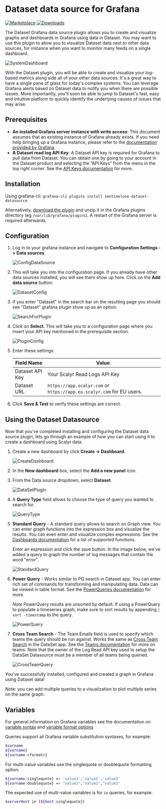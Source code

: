 # Dataset data source for Grafana

[![Marketplace](https://img.shields.io/badge/dynamic/json?logo=grafana&color=F47A20&label=marketplace&prefix=v&query=%24.items%5B%3F%28%40.slug%20%3D%3D%20%22sentinelone-dataset-datasource%22%29%5D.version&url=https%3A%2F%2Fgrafana.com%2Fapi%2Fplugins)](https://grafana.com/grafana/plugins/sentinelone-dataset-datasource)
[![Downloads](https://img.shields.io/badge/dynamic/json?logo=grafana&color=F47A20&label=downloads&query=%24.items%5B%3F%28%40.slug%20%3D%3D%20%22sentinelone-dataset-datasource%22%29%5D.downloads&url=https%3A%2F%2Fgrafana.com%2Fapi%2Fplugins)](https://grafana.com/grafana/plugins/sentinelone-dataset-datasource)

The Dataset Grafana data source plugin allows you to create and visualize graphs
and dashboards in Grafana using data in Dataset. You may want to use this plugin
to allow you to visualize Dataset data next to other data sources, for instance
when you want to monitor many feeds on a single dashboard.

![SystemDashboard](https://raw.githubusercontent.com/scalyr/scalyr-grafana-datasource-plugin/master/src/img/SystemDashboard.png)

With the Dataset plugin, you will be able to create and visualize your log-based
metrics along side all of your other data sources. It's a great way to have a
single pane of glass for today's complex systems. You can leverage Grafana
alerts based on Dataset data to notify you when there are possible issues. More
importantly, you'll soon be able to jump to Dataset's fast, easy and intuitive
platform to quickly identify the underlying causes of issues that may arise.

## Prerequisites

* **An installed Grafana server instance with write access**: This document
assumes that an existing instance of Grafana already exists. If you need help
bringing up a Grafana instance, please refer to the [documentation provided by
Grafana](https://grafana.com/docs/installation/).
* **A Dataset read log API Key**: A Dataset API key is required for Grafana to
pull data from Dataset. You can obtain one by going to your account in the
Dataset product and selecting the “API Keys” from the menu in the top right
corner. See the [API Keys documentation](https://app.scalyr.com/help/api#scalyr-api-keys) for more.

## Installation

Using grafana-cli: `grafana-cli plugins install sentinelone-dataset-datasource`

Alternatively, [download the plugin](https://github.com/scalyr/scalyr-grafana-datasource-plugin/releases/latest/) and unzip it in the Grafana plugins directory (eg `/var/lib/grafana/plugins`).  A restart of the Grafana server is required
afterwards.

## Configuration

1. Log in to your grafana instance and navigate to **Configuration Settings ->
   Data sources**.

    ![ConfigDataSource](https://raw.githubusercontent.com/scalyr/scalyr-grafana-datasource-plugin/master/src/img/ConfigDataSource.png)

2. This will take you into the configuration page. If you already have other
   data sources installed, you will see them show up here. Click on the **Add
   data source** button:

    ![DatasetConfig](https://raw.githubusercontent.com/scalyr/scalyr-grafana-datasource-plugin/master/src/img/DatasetConfig.png)

3. If you enter "Dataset" in the search bar on the resulting page you should see
   "Dataset" grafana plugin show up as an option.

    ![SearchForPlugin](https://raw.githubusercontent.com/scalyr/scalyr-grafana-datasource-plugin/master/src/img/SearchForPlugin.png)

4. Click on **Select**. This will take you to a configuration page where you
   insert your API key mentioned in the prerequisite section.

    ![PluginConfig](https://raw.githubusercontent.com/scalyr/scalyr-grafana-datasource-plugin/master/src/img/PluginConfig.png)

5. Enter these settings:

    | Field Name | Value |
    | --- | --- |
    | Dataset API Key | Your Scalyr Read Logs API Key |
    | Dataset URL | `https://app.scalyr.com` or `https://app.eu.scalyr.com` for EU users. |

6. Click **Save & Test** to verify these settings are correct.

## Using the Dataset Datasource

Now that you’ve completed installing and configuring the Dataset data source
plugin, lets go through an example of how you can start using it to create a
dashboard using Scalyr data.

1. Create a new dashboard by click **Create -> Dashboard**.

    ![CreateDashboard](https://raw.githubusercontent.com/scalyr/scalyr-grafana-datasource-plugin/master/src/img/CreateDashboard.png)

2. In the **New dashboard** box, select the **Add a new panel** icon.

3. From the Data source dropdown, select **Dataset**.

    ![DataSetPlugin](https://raw.githubusercontent.com/scalyr/scalyr-grafana-datasource-plugin/master/src/img/DatasetPlugin.png)

4. A **Query Type** field allows to choose the type of query you wanted to
   search for.

    ![QueryType](https://raw.githubusercontent.com/scalyr/scalyr-grafana-datasource-plugin/master/src/img/QueryType.png)

5. **Standard Query** - A standard query allows to search on Graph view. You can
   enter graph functions into the expression box and visualize the results. You
   can even enter and visualize complex expressions.
   See the [Dashboards documentation](https://app.scalyr.com/help/dashboards#graphFunctions) for a list of supported functions.

   Enter an expression and click the save button. In the image below, we've
   added a query to graph the number of log messages that contain the word
   "error".

     ![StandardQuery](https://raw.githubusercontent.com/scalyr/scalyr-grafana-datasource-plugin/master/src/img/StandardQuery.png)

6. **Power Query** - Works similar to PQ search in Dataset app. You can enter
   rich set of commands for transforming and manipulating data. Data can be
   viewed in table format. See the [PowerQueries documentation](https://app.scalyr.com/help/power-queries) for more.

   *Note* PowerQuery results are unsorted by default. If using a PowerQuery to
   populate a timeseries graph, make sure to sort results by appending
   `| sort -timestamp` to the query.

     ![PowerQuery](https://raw.githubusercontent.com/scalyr/scalyr-grafana-datasource-plugin/master/src/img/PowerQuery.png)

7. **Cross Team Search** - The Team Emails field is used to specify which
   teams the query should be run against. Works the same as
   [Cross Team Search](https://app.scalyr.com/help/graphs#crossTeam) in the
   DataSet app. See the [Teams documentation](https://app.scalyr.com/help/teams) for more on teams. Note that the owner of the Log Read API key used to setup the DataSet Datasource must be a member of all teams being queried.

     ![CrossTeamQuery](https://raw.githubusercontent.com/scalyr/scalyr-grafana-datasource-plugin/master/src/img/CrossTeamQuery.png)

You’ve successfully installed, configured and created a graph in Grafana using
Dataset data!

Note: you can add multiple queries to a visualization to plot multiple series on
the same graph.

## Variables

For general information on Grafana variables see the documentation on
[variable syntax](https://grafana.com/docs/grafana/latest/variables/syntax/) and
[variable format options](https://grafana.com/docs/grafana/latest/variables/advanced-variable-format-options/)

Queries support all Grafana variable substitution syntaxes, for example:

```bash
$varname
${varname}
${varname:<format>}
```

For multi-value variables use the singlequote or doublequote formatting option:

```bash
${varname:singlequote} => 'value1','value2','value3'
${varname:doublequote} => "value1","value2","value3"
```

The expected use of multi-value variables is for `in` queries, for example:

```bash
$serverHost in (${host:singlequote})
```

